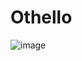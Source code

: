 # Othello
![image](https://user-images.githubusercontent.com/83682911/131615618-885568f0-faa0-44ad-9372-1909b5631e58.png)

